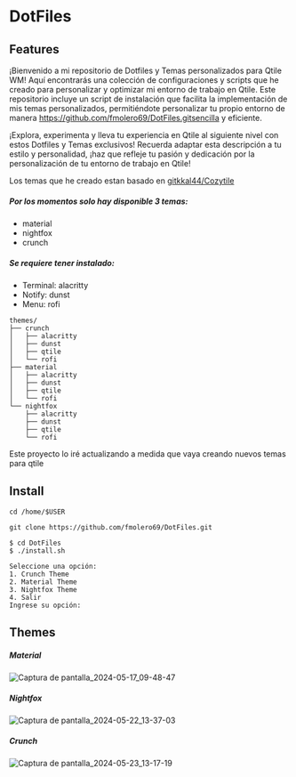 # DotFiles

## Features
¡Bienvenido a mi repositorio de Dotfiles y Temas personalizados para Qtile WM! 
Aquí encontrarás una colección de configuraciones y scripts que he creado para personalizar y optimizar mi entorno de trabajo en Qtile. Este repositorio incluye un script de instalación que facilita la implementación de mis temas personalizados, permitiéndote personalizar tu propio entorno de manera https://github.com/fmolero69/DotFiles.gitsencilla y eficiente. 

¡Explora, experimenta y lleva tu experiencia en Qtile al siguiente nivel con estos Dotfiles y Temas exclusivos! Recuerda adaptar esta descripción a tu estilo y personalidad, ¡haz que refleje tu pasión y dedicación por la personalización de tu entorno de trabajo en Qtile!

Los temas que he creado estan basado en [gitkkal44/Cozytile](http://https://github.com/Darkkal44/Cozytile "gitkkal44/Cozytile")

##### Por los momentos solo hay disponible 3 temas:
- material
- nightfox
- crunch

##### Se requiere tener instalado:
- Terminal: alacritty
- Notify: dunst
- Menu: rofi

```
themes/
├── crunch
│   ├── alacritty
│   ├── dunst
│   ├── qtile
│   └── rofi
├── material
│   ├── alacritty
│   ├── dunst
│   ├── qtile
│   └── rofi
└── nightfox
    ├── alacritty
    ├── dunst
    ├── qtile
    └── rofi
```

Este proyecto lo iré actualizando a medida que vaya creando nuevos temas para qtile

## Install

```
cd /home/$USER

git clone https://github.com/fmolero69/DotFiles.git

```

```
$ cd DotFiles
$ ./install.sh
```
```
Seleccione una opción:
1. Crunch Theme
2. Material Theme
3. Nightfox Theme
4. Salir
Ingrese su opción:
```

## Themes

##### Material
![Captura de pantalla_2024-05-17_09-48-47](https://github.com/fmolero69/DotFiles/assets/116031640/135664d0-1dbb-4b84-9b33-511c1590a3e5)

##### Nightfox
![Captura de pantalla_2024-05-22_13-37-03](https://github.com/fmolero69/DotFiles/assets/116031640/db955178-7c01-4bb8-9bac-81f89a20ad90)

##### Crunch
![Captura de pantalla_2024-05-23_13-17-19](https://github.com/fmolero69/DotFiles/assets/116031640/b844c986-0ef5-4a59-b673-e20422359f8b)
